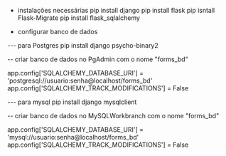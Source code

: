 - instalações necessárias
pip install django
pip install flask
pip isntall Flask-Migrate
pip install flask_sqlalchemy


- configurar banco de dados

--- para Postgres
pip install django psycho-binary2

-- criar banco de dados no PgAdmin com o nome "forms_bd"

app.config['SQLALCHEMY_DATABASE_URI'] = 'postgresql://usuario:senha@localhost/forms_bd'
app.config['SQLALCHEMY_TRACK_MODIFICATIONS'] = False


--- para mysql
pip install django mysqlclient

-- criar banco de dados no MySQLWorkbranch com o nome "forms_bd"

app.config['SQLALCHEMY_DATABASE_URI'] = 'mysql://usuario:senha@localhost/forms_bd'
app.config['SQLALCHEMY_TRACK_MODIFICATIONS'] = False


